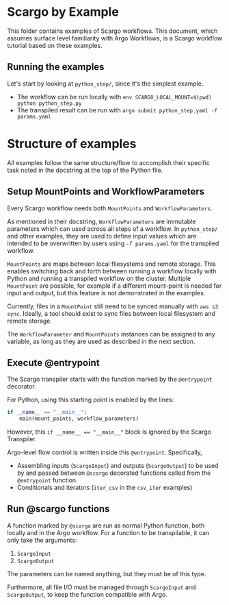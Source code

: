 # Scargo by Example

This folder contains examples of Scargo workflows. This document, which assumes surface level familiarity with Argo Workflows, is a Scargo workflow tutorial based on these examples.

## Running the examples

Let's start by looking at `python_step/`, since it's the simplest example.

- The workflow can be run locally with `env SCARGO_LOCAL_MOUNT=$(pwd) python python_step.py`
- The transpiled result can be run with `argo submit python_step.yaml -f params.yaml`

# Structure of examples

All examples follow the same structure/flow to accomplish their specific task noted in the docstring at the top of the Python file.

## Setup MountPoints and WorkflowParameters

Every Scargo workflow needs both `MountPoints` and `WorkflowParameters`.

As mentioned in their docstring, `WorkflowParameters` are immutable parameters which can used across all steps of a workflow. In `python_step/` and other examples, they are used to define input values which are intended to be overwritten by users using `-f params.yaml` for the transpiled workflow.

`MountPoints` are maps between local filesystems and remote storage. This enables switching back and forth between running a workflow locally with Python and running a transpiled workflow on the cluster. Multiple `MountPoint` are possible, for example if a different mount-point is needed for input and output, but this feature is not demonstrated in the examples.

Currently, files in a `MountPoint` still need to be synced manually with `aws s3 sync`. Ideally, a tool should exist to sync files between local filesystem and remote storage.

The `WorkflowParameter` and `MountPoints` instances can be assigned to any variable, as long as they are used as described in the next section.

## Execute @entrypoint

The Scargo transpiler starts with the function marked by the `@entrypoint` decorator.

For Python, using this starting point is enabled by the lines:
```python
if __name__ == "__main__":
    main(mount_points, workflow_parameters)
```

However, this `if __name__ == "__main__"` block is ignored by the Scargo Transpiler.

Argo-level flow control is written inside this `@entrypoint`. Specifically,

- Assembling inputs (`ScargoInput`) and outputs (`ScargoOutput`) to be used by and passed between `@scargo` decorated functions called from the `@entrypoint` function.
- Conditionals and iterators (`iter_csv` in the `csv_iter` examples)

## Run @scargo functions

A function marked by `@scargo` are run as normal Python function, both locally and in the Argo workflow. For a function to be transpilable, it can only take the arguments:

1. `ScargoInput`
2. `ScargoOutput`

The parameters can be named anything, but they must be of this type.

Furthermore, all file I/O must be managed through `ScargoInput` and `ScargoOutput`, to keep the function compatible with Argo.
